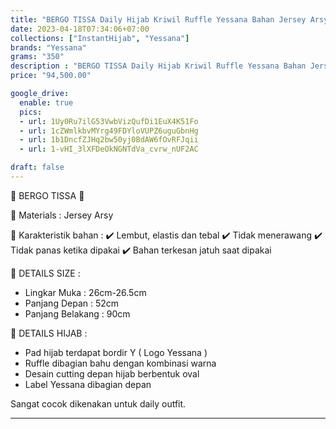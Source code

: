 ```yaml
---
title: "BERGO TISSA Daily Hijab Kriwil Ruffle Yessana Bahan Jersey Arsy Original"
date: 2023-04-18T07:34:06+07:00
collections: ["InstantHijab", "Yessana"]
brands: "Yessana"
grams: "350"
description : "BERGO TISSA Daily Hijab Kriwil Ruffle Yessana Bahan Jersey Arsy Original"
price: "94,500.00"

google_drive:
  enable: true
  pics:
  - url: 1Uy0Ru7ilG53VwbVizQufDi1EuX4K51Fo
  - url: 1cZWmlkbvMYrg49FDYloVUPZ6uguGbnHg
  - url: 1b1DncfZJHq2bw50yj0BdAW6fOvRFJqii
  - url: 1-vHI_3lXFDeOkNGNTdVa_cvrw_nUF2AC

draft: false
---
```


🌸 BERGO TISSA 🌸

💎 Materials : Jersey Arsy

💎 Karakteristik bahan :
✔️ Lembut, elastis dan tebal
✔️ Tidak menerawang
✔️ Tidak panas ketika dipakai
✔️ Bahan terkesan jatuh saat dipakai

💎 DETAILS SIZE :
- Lingkar Muka : 26cm-26.5cm
- Panjang Depan : 52cm
- Panjang Belakang : 90cm

💎 DETAILS HIJAB :
- Pad hijab terdapat bordir Y ( Logo Yessana )
- Ruffle dibagian bahu dengan kombinasi warna
- Desain cutting depan hijab berbentuk oval
- Label Yessana dibagian depan

Sangat cocok dikenakan untuk daily outfit.

---        
